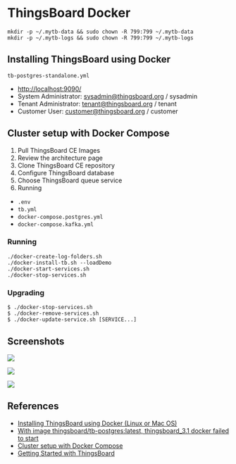 # ThingsBoard Docker

```
mkdir -p ~/.mytb-data && sudo chown -R 799:799 ~/.mytb-data
mkdir -p ~/.mytb-logs && sudo chown -R 799:799 ~/.mytb-logs
```

## Installing ThingsBoard using Docker
`tb-postgres-standalone.yml`

- [http://localhost:9090/](http://localhost:9090/)
- System Administrator: sysadmin@thingsboard.org / sysadmin
- Tenant Administrator: tenant@thingsboard.org / tenant
- Customer User: customer@thingsboard.org / customer

## Cluster setup with Docker Compose
1. Pull ThingsBoard CE Images
2. Review the architecture page
3. Clone ThingsBoard CE repository
4. Configure ThingsBoard database
5. Choose ThingsBoard queue service
6. Running

- `.env`
- `tb.yml`
- `docker-compose.postgres.yml`
- `docker-compose.kafka.yml`

### Running
```
./docker-create-log-folders.sh
./docker-install-tb.sh --loadDemo
./docker-start-services.sh
./docker-stop-services.sh
```

### Upgrading
```
$ ./docker-stop-services.sh
$ ./docker-remove-services.sh
$ ./docker-update-service.sh [SERVICE...]
```

## Screenshots
![](https://thingsboard.io/images/helloworld/hello-world-step-1-item-1.png)

![](https://thingsboard.io/images/helloworld/hello-world-step-1-item-2.png)

![](https://thingsboard.io/images/helloworld/hello-world-step-1-item-3.png)

## References
- [Installing ThingsBoard using Docker (Linux or Mac OS)](https://thingsboard.io/docs/user-guide/install/docker/)
- [With image thingsboard/tb-postgres:latest, thingsboard_3.1 docker failed to start](https://github.com/thingsboard/thingsboard/issues/3347)
- [Cluster setup with Docker Compose](https://thingsboard.io/docs/user-guide/install/cluster/docker-compose-setup/)
- [Getting Started with ThingsBoard](https://thingsboard.io/docs/getting-started-guides/helloworld/)